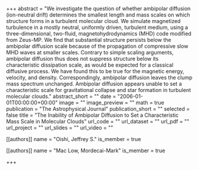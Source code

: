 +++
abstract = "We investigate the question of whether ambipolar diffusion (ion-neutral drift) determines the smallest length and mass scales on which structure forms in a turbulent molecular cloud. We simulate magnetized turbulence in a mostly neutral, uniformly driven, turbulent medium, using a three-dimensional, two-fluid, magnetohydrodynamics (MHD) code modified from Zeus-MP. We find that substantial structure persists below the ambipolar diffusion scale because of the propagation of compressive slow MHD waves at smaller scales. Contrary to simple scaling arguments, ambipolar diffusion thus does not suppress structure below its characteristic dissipation scale, as would be expected for a classical diffusive process. We have found this to be true for the magnetic energy, velocity, and density. Correspondingly, ambipolar diffusion leaves the clump mass spectrum unchanged. Ambipolar diffusion appears unable to set a characteristic scale for gravitational collapse and star formation in turbulent molecular clouds."
abstract_short = ""
date = "2006-01-01T00:00:00+00:00"
image = ""
image_preview = ""
math = true
publication = "The Astrophysical Journal"
publication_short = ""
selected = false
title = "The Inability of Ambipolar Diffusion to Set a Characteristic Mass Scale in Molecular Clouds"
url_code = ""
url_dataset = ""
url_pdf = ""
url_project = ""
url_slides = ""
url_video = ""



[[authors]]
    name = "Oishi, Jeffrey S."
    is_member = true


[[authors]]
    name = "Mac Low, Mordecai-Mark"
    is_member = true

+++
 